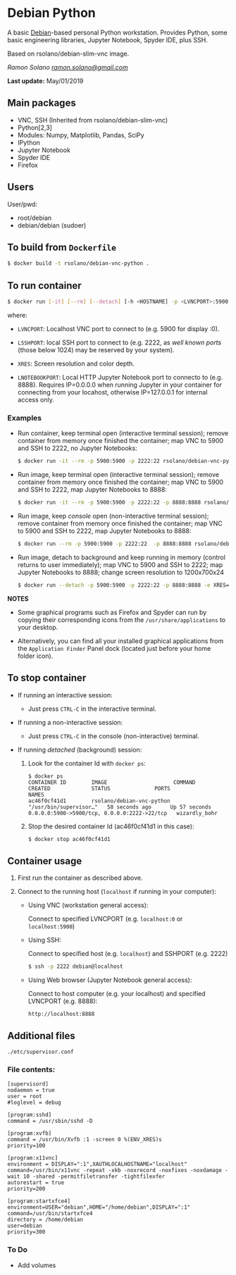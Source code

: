 # Debian Python

A basic [Debian](https://hub.docker.com/_/debian)-based personal Python workstation. Provides Python, some basic engineering libraries, Jupyter Notebook, Spyder IDE, plus SSH.

Based on rsolano/debian-slim-vnc image.

*Ramon Solano <ramon.solano@gmail.com>*

**Last update:** May/01/2019

## Main packages

* VNC, SSH (Inherited from rsolano/debian-slim-vnc)
* Python[2,3]
* Modules: Numpy, Matplotlib, Pandas, SciPy
* IPython
* Jupyter Notebook
* Spyder IDE
* Firefox

## Users

User/pwd:

* root/debian
* debian/debian (sudoer)

## To build from `Dockerfile`

```sh
$ docker build -t rsolano/debian-vnc-python .
```

## To run container

```sh
$ docker run [-it] [--rm] [--detach] [-h <HOSTNAME] -p <LVNCPORT>:5900 -p <LSSHPORT>:22 -p <LNOTEBOOKPORT:8888> [-e XRES=1280x800x24] rsolano/debian-vnc-python
```

where:

* `LVNCPORT`: Localhost VNC port to connect to (e.g. 5900 for display :0).

* `LSSHPORT`: local SSH port to connect to (e.g. 2222, as *well known ports* (those below 1024) may be reserved by your system).

* `XRES`: Screen resolution and color depth.

* `LNOTEBOOKPORT`: Local HTTP Jupyter Notebook port to connecto to (e.g. 8888). Requires IP=0.0.0.0 when running Jupyter in your container for connecting from your locahost, otherwise IP=127.0.0.1 for internal access only.

### Examples

* Run container, keep terminal open (interactive terminal session); remove container from memory once finished the container; map VNC to 5900 and SSH to 2222, no Jupyter Notebooks:

	```sh
	$ docker run -it --rm -p 5900:5900 -p 2222:22 rsolano/debian-vnc-python
	```

* Run image, keep terminal open (interactive terminal session); remove container from memory once finished the container; map VNC to 5900 and SSH to 2222, map Jupyter Notebooks to 8888:

	```sh
	$ docker run -it --rm -p 5900:5900 -p 2222:22 -p 8888:8888 rsolano/debian-vnc-python
	```

* Run image, keep *console* open (non-interactive terminal session); remove container from memory once finished the container; map VNC to 5900 and SSH to 2222, map Jupyter Notebooks to 8888:

	```sh
	$ docker run --rm -p 5900:5900 -p 2222:22  -p 8888:8888 rsolano/debian-vnc-python
	```

* Run image, detach to background and keep running in memory (control returns to user immediately); map VNC to 5900 and SSH to 2222; map Jupyter Notebooks to 8888; change screen resolution to 1200x700x24

	```sh
	$ docker run --detach -p 5900:5900 -p 2222:22 -p 8888:8888 -e XRES=1200x700x24 rsolano/debian-vnc-python
	```

**NOTES**

* Some graphical programs such as Firefox and Spyder can run by copying their corresponding icons from the `/usr/share/applications` to your desktop.

* Alternatively, you can find all your installed graphical applications from the `Application Finder` Panel dock (located just before your home folder icon).

## To stop container

* If running an interactive session:

  * Just press `CTRL-C` in the interactive terminal.

* If running a non-interactive session:

  * Just press `CTRL-C` in the console (non-interactive) terminal.


* If running *detached* (background) session:

	1. Look for the container Id with `docker ps`:   
	
		```
		$ docker ps
		CONTAINER ID        IMAGE                     COMMAND                  CREATED             STATUS              PORTS                                          NAMES
		ac46f0cf41d1        rsolano/debian-vnc-python   "/usr/bin/supervisor…"   58 seconds ago      Up 57 seconds       0.0.0.0:5900->5900/tcp, 0.0.0.0:2222->22/tcp   wizardly_bohr
		```

	2. Stop the desired container Id (ac46f0cf41d1 in this case):

		```sh
		$ docker stop ac46f0cf41d1
		```

 ## Container usage
 
1. First run the container as described above.

2. Connect to the running host (`localhost` if running in your computer):

	* Using VNC (workstation general access): 

		Connect to specified LVNCPORT (e.g. `localhost:0` or `localhost:5900`)
		 
	* Using SSH: 

		Connect to specified host (e.g. `localhost`) and SSHPORT (e.g. 2222) 
		
		```sh
		$ ssh -p 2222 debian@localhost
		```
	* Using Web browser (Jupyter Notebook general access): 

		Connect to host computer (e.g. your localhost) and specified LVNCPORT (e.g. 8888):
		
		```http://localhost:8888```
		 


## Additional files

    ./etc/supervisor.conf

### File contents:    

	[supervisord]
	nodaemon = true
	user = root
	#loglevel = debug
	
	[program:sshd]
	command = /usr/sbin/sshd -D
	
	[program:xvfb]
	command = /usr/bin/Xvfb :1 -screen 0 %(ENV_XRES)s
	priority=100
	
	[program:x11vnc]
	environment = DISPLAY=":1",XAUTHLOCALHOSTNAME="localhost"
	command=/usr/bin/x11vnc -repeat -xkb -noxrecord -noxfixes -noxdamage -wait 10 -shared -permitfiletransfer -tightfilexfer
	autorestart = true
	priority=200 
	
	[program:startxfce4]
	environment=USER="debian",HOME="/home/debian",DISPLAY=":1"
	command=/usr/bin/startxfce4
	directory = /home/debian
	user=debian
	priority=300

### To Do

* Add volumes
